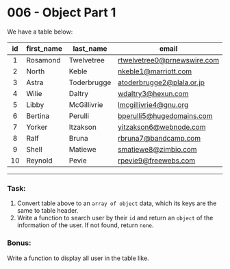 # 006 - Object Part 1

We have a table below:

| id  | first_name | last_name | email |
|:----: | ---------- | ----------| ----- |
|1 |Rosamond | Twelvetree | rtwelvetree0@prnewswire.com |
|2 |North | Keble | nkeble1@marriott.com |
|3 |Astra |Toderbrugge | atoderbrugge2@plala.or.jp |
|4 |Wilie |Daltry |wdaltry3@hexun.com |
|5 |Libby |McGillivrie |lmcgillivrie4@gnu.org |
|6 |Bertina |Perulli |bperulli5@hugedomains.com |
|7 |Yorker |Itzakson |yitzakson6@webnode.com |
|8 |Ralf |Bruna |rbruna7@bandcamp.com |
|9 |Shell |Matiewe |smatiewe8@zimbio.com |
|10 |Reynold |Pevie |rpevie9@freewebs.com |
----------------

### Task:

1. Convert table above to an `array of object` data, which its keys are the same to table header.
2. Write a function to search user by their `id` and return an `object` of the information of the user. If not found, return `none`.


### Bonus:
Write a function to display all user in the table like.